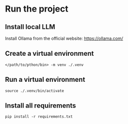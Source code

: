 # Run the project

## Install local LLM

Install Ollama from the official website: https://ollama.com/

## Create a virtual environment
```
</path/to/pthon/bin> -m venv ./.venv
```

## Run a virtual environment
```
source ./.venv/bin/activate
```

## Install all requirements
```
pip install -r requirements.txt
```
